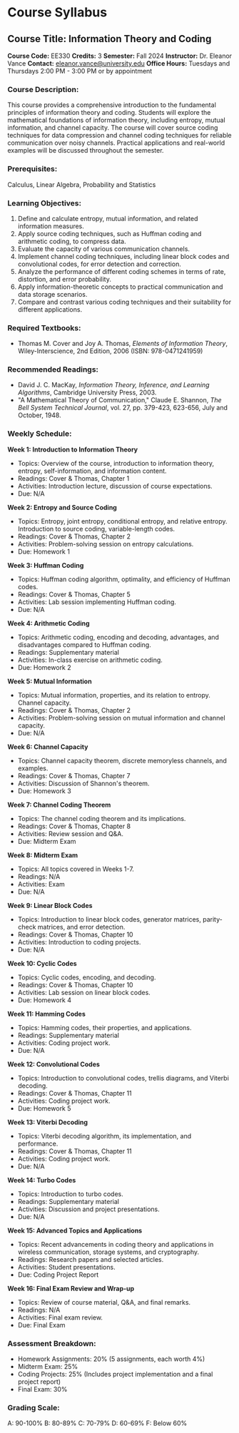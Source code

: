 # Course Syllabus
## Course Title: Information Theory and Coding
**Course Code:** EE330
**Credits:** 3
**Semester:** Fall 2024
**Instructor:** Dr. Eleanor Vance
**Contact:** eleanor.vance@university.edu
**Office Hours:** Tuesdays and Thursdays 2:00 PM - 3:00 PM or by appointment

### Course Description:
This course provides a comprehensive introduction to the fundamental principles of information theory and coding. Students will explore the mathematical foundations of information theory, including entropy, mutual information, and channel capacity. The course will cover source coding techniques for data compression and channel coding techniques for reliable communication over noisy channels. Practical applications and real-world examples will be discussed throughout the semester.

### Prerequisites:
Calculus, Linear Algebra, Probability and Statistics

### Learning Objectives:
1.  Define and calculate entropy, mutual information, and related information measures.
2.  Apply source coding techniques, such as Huffman coding and arithmetic coding, to compress data.
3.  Evaluate the capacity of various communication channels.
4.  Implement channel coding techniques, including linear block codes and convolutional codes, for error detection and correction.
5.  Analyze the performance of different coding schemes in terms of rate, distortion, and error probability.
6.  Apply information-theoretic concepts to practical communication and data storage scenarios.
7.  Compare and contrast various coding techniques and their suitability for different applications.

### Required Textbooks:
- Thomas M. Cover and Joy A. Thomas, *Elements of Information Theory*, Wiley-Interscience, 2nd Edition, 2006 (ISBN: 978-0471241959)

### Recommended Readings:
- David J. C. MacKay, *Information Theory, Inference, and Learning Algorithms*, Cambridge University Press, 2003.
- "A Mathematical Theory of Communication," Claude E. Shannon, *The Bell System Technical Journal*, vol. 27, pp. 379-423, 623-656, July and October, 1948.

### Weekly Schedule:
**Week 1: Introduction to Information Theory**
- Topics: Overview of the course, introduction to information theory, entropy, self-information, and information content.
- Readings: Cover & Thomas, Chapter 1
- Activities: Introduction lecture, discussion of course expectations.
- Due: N/A

**Week 2: Entropy and Source Coding**
- Topics: Entropy, joint entropy, conditional entropy, and relative entropy. Introduction to source coding, variable-length codes.
- Readings: Cover & Thomas, Chapter 2
- Activities: Problem-solving session on entropy calculations.
- Due: Homework 1

**Week 3: Huffman Coding**
- Topics: Huffman coding algorithm, optimality, and efficiency of Huffman codes.
- Readings: Cover & Thomas, Chapter 5
- Activities: Lab session implementing Huffman coding.
- Due: N/A

**Week 4: Arithmetic Coding**
- Topics: Arithmetic coding, encoding and decoding, advantages, and disadvantages compared to Huffman coding.
- Readings: Supplementary material
- Activities: In-class exercise on arithmetic coding.
- Due: Homework 2

**Week 5: Mutual Information**
- Topics: Mutual information, properties, and its relation to entropy. Channel capacity.
- Readings: Cover & Thomas, Chapter 2
- Activities: Problem-solving session on mutual information and channel capacity.
- Due: N/A

**Week 6: Channel Capacity**
- Topics: Channel capacity theorem, discrete memoryless channels, and examples.
- Readings: Cover & Thomas, Chapter 7
- Activities: Discussion of Shannon's theorem.
- Due: Homework 3

**Week 7: Channel Coding Theorem**
- Topics: The channel coding theorem and its implications.
- Readings: Cover & Thomas, Chapter 8
- Activities: Review session and Q&A.
- Due: Midterm Exam

**Week 8: Midterm Exam**
- Topics: All topics covered in Weeks 1-7.
- Readings: N/A
- Activities: Exam
- Due: N/A

**Week 9: Linear Block Codes**
- Topics: Introduction to linear block codes, generator matrices, parity-check matrices, and error detection.
- Readings: Cover & Thomas, Chapter 10
- Activities: Introduction to coding projects.
- Due: N/A

**Week 10: Cyclic Codes**
- Topics: Cyclic codes, encoding, and decoding.
- Readings: Cover & Thomas, Chapter 10
- Activities: Lab session on linear block codes.
- Due: Homework 4

**Week 11: Hamming Codes**
- Topics: Hamming codes, their properties, and applications.
- Readings: Supplementary material
- Activities: Coding project work.
- Due: N/A

**Week 12: Convolutional Codes**
- Topics: Introduction to convolutional codes, trellis diagrams, and Viterbi decoding.
- Readings: Cover & Thomas, Chapter 11
- Activities: Coding project work.
- Due: Homework 5

**Week 13: Viterbi Decoding**
- Topics: Viterbi decoding algorithm, its implementation, and performance.
- Readings: Cover & Thomas, Chapter 11
- Activities: Coding project work.
- Due: N/A

**Week 14: Turbo Codes**
- Topics: Introduction to turbo codes.
- Readings: Supplementary material
- Activities: Discussion and project presentations.
- Due: N/A

**Week 15: Advanced Topics and Applications**
- Topics: Recent advancements in coding theory and applications in wireless communication, storage systems, and cryptography.
- Readings: Research papers and selected articles.
- Activities: Student presentations.
- Due: Coding Project Report

**Week 16: Final Exam Review and Wrap-up**
- Topics: Review of course material, Q&A, and final remarks.
- Readings: N/A
- Activities: Final exam review.
- Due: Final Exam

### Assessment Breakdown:
- Homework Assignments: 20% (5 assignments, each worth 4%)
- Midterm Exam: 25%
- Coding Projects: 25% (Includes project implementation and a final project report)
- Final Exam: 30%

### Grading Scale:
A: 90-100%
B: 80-89%
C: 70-79%
D: 60-69%
F: Below 60%